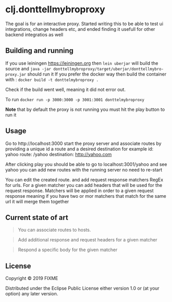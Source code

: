 # clj.donttellmybroproxy

The goal is for an interactive proxy.
Started writing this to be able to test ui integrations, change headers etc, and ended finding it usefull for other backend integratios as well


## Building and running
If you use leiningen https://leiningen.org then `lein uberjar` will build the source 
and `java -jar donttellmybroproxy/target/uberjar/donttellmybro-proxy.jar` should run it
If you prefer the docker way then build the container with :
`docker build -t donttelmybroproxy . `

Check if the build went well, meaning it did not error out.

To run `docker run -p 3000:3000 -p 3001:3001 donttelmybroproxy `

**Note** that by default the proxy is not running you must hit the play button to run it

## Usage

Go to http://localhost:3000 start the proxy server and associate routes by providing a unique id a route and a
desired destination for example
id: yahoo
route: /yahoo
destination: http://yahoo.com

After clicking play you should be able to go to localhost:3001/yahoo and see yahoo
you can add new routes with the running server no need to re-start

You can edit the created route. and add request response matchers RegEx for urls. For a given matcher
you can add headers that will be used for the request response. Matchers will be applied in order to a given
request response meaning if you have two or mor matchers that match for the same url it will merge them together


## Current state of art
> You can associate routes to hosts.

> Add additional response and request headers for a given matcher

> Respond a specific body for the given matcher

## License

Copyright © 2019 FIXME

Distributed under the Eclipse Public License either version 1.0 or (at
your option) any later version.
